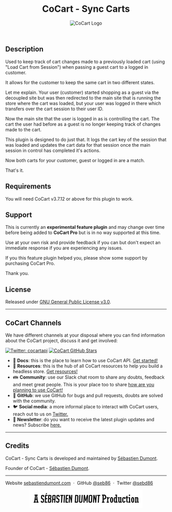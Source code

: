 <h1 align="center">CoCart - Sync Carts</h1>

<p align="center"><img src="https://cocart.xyz/wp-content/uploads/2021/11/cocart-home-default.png.webp" alt="CoCart Logo" /></p>

<br>

## Description

Used to keep track of cart changes made to a previously loaded cart (using "Load Cart from Session") when passing a guest cart to a logged in customer.

It allows for the customer to keep the same cart in two different states.

Let me explain. Your user (customer) started shopping as a guest via the decoupled site but was then redirected to the main site that is running the store where the cart was loaded, but your user was logged in there which transfers over the cart session to their user ID.

Now the main site that the user is logged in as is controlling the cart. The cart the user had before as a guest is no longer keeping track of changes made to the cart.

This plugin is designed to do just that. It logs the cart key of the session that was loaded and updates the cart data for that session once the main session in control has completed it's actions.

Now both carts for your customer, guest or logged in are a match.

That's it.

## Requirements

You will need CoCart v3.7.12 or above for this plugin to work.

## Support

This is currently an **experimental feature plugin** and may change over time before being added to **CoCart Pro** but is in no way supported at this time.

Use at your own risk and provide feedback if you can but don't expect an immediate response if you are experiencing any issues.

If you this feature plugin helped you, please show some support by purchasing CoCart Pro.

Thank you.

## License

Released under [GNU General Public License v3.0](http://www.gnu.org/licenses/gpl-3.0.html).

---

## CoCart Channels

We have different channels at your disposal where you can find information about the CoCart project, discuss it and get involved:

[![Twitter: cocartapi](https://img.shields.io/twitter/follow/cocartapi?style=social)](https://twitter.com/cocartapi) [![CoCart GitHub Stars](https://img.shields.io/github/stars/co-cart/co-cart?style=social)](https://github.com/co-cart/co-cart)

<ul>
  <li>📖 <strong>Docs</strong>: this is the place to learn how to use CoCart API. <a href="https://docs.cocart.xyz/#getting-started">Get started!</a></li>
  <li>🧰 <strong>Resources</strong>: this is the hub of all CoCart resources to help you build a headless store. <a href="https://cocart.dev/?utm_medium=gh&utm_source=github&utm_campaign=readme&utm_content=cocart">Get resources!</a></li>
  <li>👪 <strong>Community</strong>: use our Slack chat room to share any doubts, feedback and meet great people. This is your place too to share <a href="https://cocart.xyz/community/?utm_medium=gh&utm_source=github&utm_campaign=readme&utm_content=cocart">how are you planning to use CoCart!</a></li>
  <li>🐞 <strong>GitHub</strong>: we use GitHub for bugs and pull requests, doubts are solved with the community.</li>
  <li>🐦 <strong>Social media</strong>: a more informal place to interact with CoCart users, reach out to us on <a href="https://twitter.com/cocartapi">Twitter.</a></li>
  <li>💌 <strong>Newsletter</strong>: do you want to receive the latest plugin updates and news? Subscribe <a href="https://twitter.com/cocartapi">here.</a></li>
</ul>

---

## Credits

CoCart - Sync Carts is developed and maintained by [Sébastien Dumont](https://github.com/seb86).

Founder of CoCart - [Sébastien Dumont](https://github.com/seb86).

---

Website [sebastiendumont.com](https://sebastiendumont.com) &nbsp;&middot;&nbsp;
GitHub [@seb86](https://github.com/seb86) &nbsp;&middot;&nbsp;
Twitter [@sebd86](https://twitter.com/sebd86)

<p align="center">
    <img src="https://raw.githubusercontent.com/seb86/my-open-source-readme-template/master/a-sebastien-dumont-production.png" width="353">
</p>